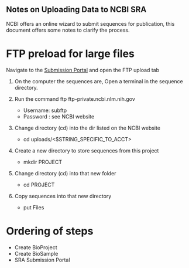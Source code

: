 Notes on Uploading Data to NCBI SRA
-------------------------------------------------
NCBI offers an online wizard to submit sequences for publication, this document offers some notes to clarify the process.

# FTP preload for large files
Navigate to the [Submission Portal](https://submit.ncbi.nlm.nih.gov/subs/sra/) and open the FTP upload tab

1. On the computer the sequences are, Open a terminal in the sequence directory. 

2. Run the command ftp ftp-private.ncbi.nlm.nih.gov 
    * Username: subftp
    * Password : see NCBI website

3. Change directory (cd) into the dir listed on the NCBI website
    * cd uploads/<$STRING_SPECIFIC_TO_ACCT>

4. Create a new directory to store sequences from this project
    * mkdir PROJECT

5. Change directory (cd) into that new folder
    * cd PROJECT

6. Copy sequences into that new directory
    * put Files

# Ordering of steps

* Create BioProject
* Create BioSample 
* SRA Submission Portal

